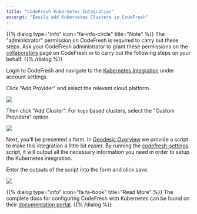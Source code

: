 ```yaml
---
title: "CodeFresh Kubernetes Integration"
excerpt: "Easily add Kubernetes Clusters in CodeFresh"
---
```


{{% dialog type="info" icon="fa-info-circle" title="Note" %}}
The "administrator" permission on CodeFresh is required to carry out these steps. Ask your CodeFresh administrator to grant these permissions on the [collaborators](https://g.codefresh.io/account/collaborators) page on CodeFresh or to carry out the following steps on your behalf.
{{% /dialog %}}

Login to CodeFresh and navigate to the [Kubernetes Integration](https://g.codefresh.io/kubernetes/services/) under account settings.

Click "Add Provider" and select the relevant cloud platform.

![](/assets/5f2f48b-Screen_Shot_2018-04-16_at_5.17.34_PM.png)

Then click "Add Cluster". For `kops` based clusters, select the "Custom Providers" option.

![](/assets/60b49ab-Screen_Shot_2018-04-16_at_5.19.13_PM.png)

Next, you'll be presented a form. In [Geodesic Overview](/geodesic) we provide a script to make this integration a little bit easier. By running the [codefresh-settings](
https://github.com/cloudposse/geodesic/blob/master/rootfs/usr/local/bin/codefresh-settings) script, it will output all the necessary information you need in order to setup the Kubernetes integration.

Enter the outputs of the script into the form and click save.

![](/assets/c5273c7-Screen_Shot_2018-04-16_at_5.20.30_PM.png)

{{% dialog type="info" icon="fa fa-book" title="Read More" %}}
The complete docs for configuring CodeFresh with Kubernetes can be found on their [documentation portal](https://docs.codefresh.io/v1.0/docs/adding-non-gke-kubernetes-cluster).
{{% /dialog %}}
